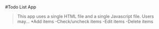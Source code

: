 #Todo List App
>This app uses a single HTML file and a single Javascript file.  Users may...
*Add items
-Check/uncheck items
-Edit items
-Delete items
